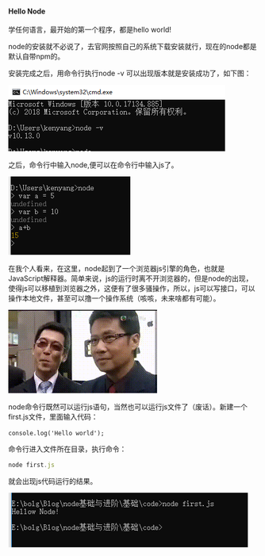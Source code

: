 #### Hello Node

学任何语言，最开始的第一个程序，都是hello world!

node的安装就不必说了，去官网按照自己的系统下载安装就行，现在的node都是默认自带npm的。

安装完成之后，用命令行执行node -v 可以出现版本就是安装成功了，如下图：

![1565661280604](https://github.com/yjl000/Blog/blob/master/node基础与进阶/基础/image/1565661280604.png)

之后，命令行中输入node,便可以在命令行中输入js了。

![1565661601751](https://github.com/yjl000/Blog/blob/master/node基础与进阶/基础/image/1565661601751.png)

在我个人看来，在这里，node起到了一个浏览器js引擎的角色，也就是JavaScript解释器。简单来说，js的运行时离不开浏览器的，但是node的出现，使得js可以移植到浏览器之外，这便有了很多骚操作，所以，js可以写接口，可以操作本地文件，甚至可以撸一个操作系统（咳咳，未来啥都有可能）。

![img](https://github.com/yjl000/Blog/blob/master/node基础与进阶/基础/image/703CAFF71EFC1E9ABB7975CD37BCAF44.gif)

node命令行既然可以运行js语句，当然也可以运行js文件了（废话）。新建一个first.js文件，里面输入代码：

``console.log('Hello world');``

命令行进入文件所在目录，执行命令：

```javascript
node first.js
```



就会出现js代码运行的结果。

![1565664123448](https://github.com/yjl000/Blog/blob/master/node基础与进阶/基础/image/1565664123448.png)

